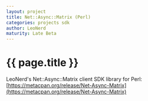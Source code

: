 ```yaml
---
layout: project
title: Net::Async::Matrix (Perl) 
categories: projects sdk
author: LeoNerd
maturity: Late Beta
---
```


# {{ page.title }}
LeoNerd's Net::Async::Matrix client SDK library for Perl: [https://metacpan.org/release/Net-Async-Matrix](https://metacpan.org/release/Net-Async-Matrix)
